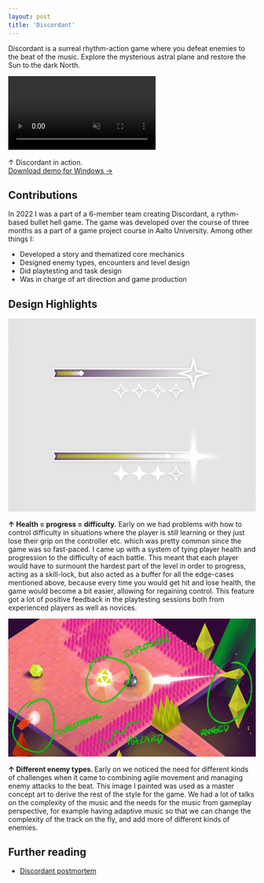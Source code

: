 ```yaml
---
layout: post
title: 'Discordant'
---
```


Discordant is a surreal rhythm-action game where you defeat enemies to the beat of the music. Explore the mysterious astral plane and restore the Sun to the dark North.

<video src="/assets/video/Discordant_trailer.mp4" autoplay loop muted playsinline></video>
<div class="small"> ↑ Discordant in action.</div>

<div class="blocklink">
<a href="https://drive.google.com/drive/folders/1fNKSKlJxMl_pZb7ux_ej9S-aHWbHjsqw" target="_blank">Download demo for Windows →</a></div>

## Contributions
In 2022 I was a part of a 6-member team creating Discordant, a rythm-based bullet hell game. The game was developed over the course of three months as a part of a game project course in Aalto University. Among other things I:

- Developed a story and thematized core mechanics
- Designed enemy types, encounters and level design
- Did playtesting and task design
- Was in charge of art direction and game production

## Design Highlights

![Combo bar](../assets/img/projects/Discordant/ui-combo-bar.png)
<div class="small"> <strong> ↑ Health = progress = difficulty.</strong> Early on we had problems with how to control difficulty in situations where the player is still learning or they just lose their grip on the controller etc. which was pretty common since the game was so fast-paced. I came up with a system of tying player health and progression to the difficulty of each battle. This meant that each player would have to surmount the hardest part of the level in order to progress, acting as a skill-lock, but also acted as a buffer for all the edge-cases mentioned above, because every time you would get hit and lose health, the game would become a bit easier, allowing for regaining control. This feature got a lot of positive feedback in the playtesting sessions both from experienced players as well as novices. </div>

![Enemy types and hazards](../assets/img/projects/Discordant/enemyTypes.png)
<div class="small"> <strong> ↑ Different enemy types. </strong> Early on we noticed the need for different kinds of challenges when it came to combining agile movement and managing enemy attacks to the beat. This image I painted was used as a master concept art to derive the rest of the style for the game. We had a lot of talks on the complexity of the music and the needs for the music from gameplay perspective, for example having adaptive music so that we can change the complexity of the track on the fly, and add more of different kinds of enemies.</div>

<!-- [Img of level design]
<div class="small"> ↑ Various levels from the end of the game. In order to ramp up difficulty we wanted the levels themselves also provide a maneovering challenge. This combined with various trap elements meant we had quite a bit of possibilities for scaling the difficulty. A lot of the level layouts were changed in accordance with playtesting data. For example obstacles and chasms were thought of as similar types of challenges, but it turned out a lot of the players got stuck in the obstacle geometry and thus wasn't difficult in a fun sense, so we eliminated a lot of them.</div> -->

## Further reading
- [Discordant postmortem](/discordant)